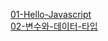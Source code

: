 [01-Hello-Javascript](https://github.com/otw03/study/tree/main/javascript/01-Hello-Javascript)  
[02-변수와-데이터-타입](https://github.com/otw03/study/tree/main/javascript/02-%EB%B3%80%EC%88%98%EC%99%80-%EB%8D%B0%EC%9D%B4%ED%84%B0-%ED%83%80%EC%9E%85)  
[]()